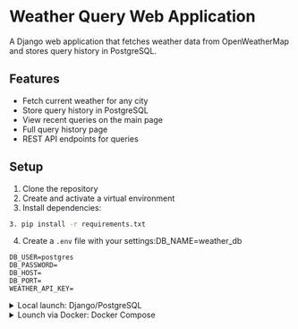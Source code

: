 # Weather Query Web Application

A Django web application that fetches weather data from OpenWeatherMap and stores query history in PostgreSQL.

## Features
- Fetch current weather for any city
- Store query history in PostgreSQL
- View recent queries on the main page
- Full query history page
- REST API endpoints for queries

## Setup

1. Clone the repository
2. Create and activate a virtual environment
3. Install dependencies:
```bash
3. pip install -r requirements.txt
```
4. Create a `.env` file with your settings:DB_NAME=weather_db
```
DB_USER=postgres
DB_PASSWORD=
DB_HOST=
DB_PORT=
WEATHER_API_KEY=
```
<details><summary>Local launch: Django/PostgreSQL</summary><br>

***!!! It is assumed that the user has installed [PostgreSQL](https://www.postgresql.org/)!!!***


1.* Create a new PostgreSQL database and pass the credentials to the [.env] file.

2.Run the migrations and launch the application:
```bash
python manage.py makemigrations && \
python manage.py migrate && \
python manage.py runserver
```
The project will run locally at `http://127.0.0.1:8000/`

</details>

<details><summary>Lounch via Docker: Docker Compose</summary>

2. From the root directory of the project, execute the command:
```bash
docker-compose docker-compose up -d --build
```
The project will be hosted in two docker containers (db, app) at `http://localhost:8000/`.

3. You can stop docker and delete containers with the command from the root directory of the project:
```bash
docker-compose docker-compose down
```
add flag -v to delete volumes 
```bash
 docker-compose docker-compose down -v
 ```
</details><h1></h1>